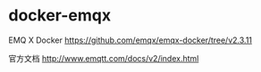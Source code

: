 # docker-emqx

EMQ X Docker https://github.com/emqx/emqx-docker/tree/v2.3.11

官方文档 http://www.emqtt.com/docs/v2/index.html